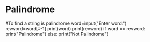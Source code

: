 # Palindrome
#To find a string is palindrome
word=input("Enter word:")
revword=word[::-1]
print(word)
print(revword)
if word == revword:
    print("Palindrome")
else:
    print("Not Palindrome")
